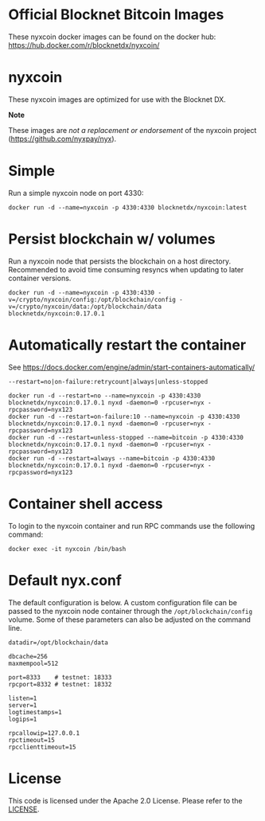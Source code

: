 Official Blocknet Bitcoin Images
=================================

These nyxcoin docker images can be found on the docker hub: https://hub.docker.com/r/blocknetdx/nyxcoin/

nyxcoin
========

These nyxcoin images are optimized for use with the Blocknet DX.

**Note**

These images are _not a replacement or endorsement_ of the nyxcoin project (https://github.com/nyxpay/nyx).


Simple
======

Run a simple nyxcoin node on port 4330:
```
docker run -d --name=nyxcoin -p 4330:4330 blocknetdx/nyxcoin:latest
```


Persist blockchain w/ volumes
=============================

Run a nyxcoin node that persists the blockchain on a host directory. Recommended to avoid time consuming resyncs when updating to later container versions.
```
docker run -d --name=nyxcoin -p 4330:4330 -v=/crypto/nyxcoin/config:/opt/blockchain/config -v=/crypto/nyxcoin/data:/opt/blockchain/data blocknetdx/nyxcoin:0.17.0.1
```


Automatically restart the container
===================================

See https://docs.docker.com/engine/admin/start-containers-automatically/

`--restart=no|on-failure:retrycount|always|unless-stopped`

```
docker run -d --restart=no --name=nyxcoin -p 4330:4330 blocknetdx/nyxcoin:0.17.0.1 nyxd -daemon=0 -rpcuser=nyx -rpcpassword=nyx123
docker run -d --restart=on-failure:10 --name=nyxcoin -p 4330:4330 blocknetdx/nyxcoin:0.17.0.1 nyxd -daemon=0 -rpcuser=nyx -rpcpassword=nyx123
docker run -d --restart=unless-stopped --name=bitcoin -p 4330:4330 blocknetdx/nyxcoin:0.17.0.1 nyxd -daemon=0 -rpcuser=nyx -rpcpassword=nyx123
docker run -d --restart=always --name=bitcoin -p 4330:4330 blocknetdx/nyxcoin:0.17.0.1 nyxd -daemon=0 -rpcuser=nyx -rpcpassword=nyx123
```


Container shell access
======================

To login to the nyxcoin container and run RPC commands use the following command:
```
docker exec -it nyxcoin /bin/bash
```


Default nyx.conf
=====================

The default configuration is below. A custom configuration file can be passed to the nyxcoin  node container through the `/opt/blockchain/config` volume. Some of these parameters can also be adjusted on the command line.
```
datadir=/opt/blockchain/data

dbcache=256
maxmempool=512

port=8333    # testnet: 18333
rpcport=8332 # testnet: 18332

listen=1
server=1
logtimestamps=1
logips=1

rpcallowip=127.0.0.1
rpctimeout=15
rpcclienttimeout=15
```


License
=======

This code is licensed under the Apache 2.0 License. Please refer to the [LICENSE](https://github.com/BlocknetDX/dockerimages/blob/master/LICENSE).